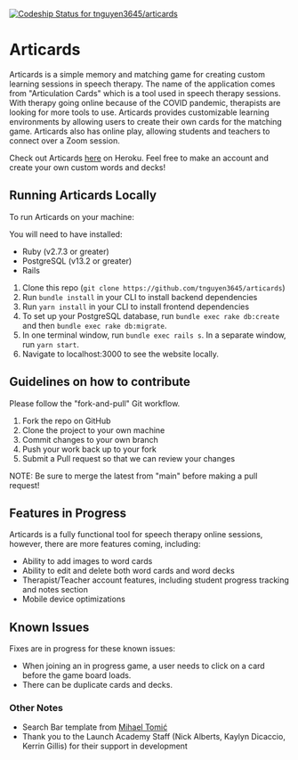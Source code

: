 [![Codeship Status for tnguyen3645/articards](https://app.codeship.com/projects/8c2ac374-59f7-49a1-bcb9-b8e07b64e9a2/status?branch=main)](https://app.codeship.com/projects/442979)

# Articards
Articards is a simple memory and matching game for creating custom learning sessions in speech therapy. The name of the application comes from "Articulation Cards" which is a tool used in speech therapy sessions. With therapy going online because of the COVID pandemic, therapists are looking for more tools to use. Articards provides customizable learning environments by allowing users to create their own cards for the matching game. Articards also has online play, allowing students and teachers to connect over a Zoom session.

Check out Articards [here](https://articards.herokuapp.com/) on Heroku. Feel free to make an account and create your own custom words and decks!

## Running Articards Locally
To run Articards on your machine:

You will need to have installed:
- Ruby (v2.7.3 or greater)
- PostgreSQL (v13.2 or greater)
- Rails

1. Clone this repo (`git clone https://github.com/tnguyen3645/articards`)
2. Run `bundle install` in your CLI to install backend dependencies
3. Run `yarn install` in your CLI to install frontend dependencies
4. To set up your PostgreSQL database, run `bundle exec rake db:create` and then `bundle exec rake db:migrate`.
5. In one terminal window, run `bundle exec rails s`. In a separate window, run `yarn start`.
6. Navigate to localhost:3000 to see the website locally.

## Guidelines on how to contribute
Please follow the "fork-and-pull" Git workflow.

1. Fork the repo on GitHub
2. Clone the project to your own machine
3. Commit changes to your own branch
4. Push your work back up to your fork
5. Submit a Pull request so that we can review your changes

NOTE: Be sure to merge the latest from "main" before making a pull request!

## Features in Progress
Articards is a fully functional tool for speech therapy online sessions, however, there are more features coming, including:

- Ability to add images to word cards
- Ability to edit and delete both word cards and word decks
- Therapist/Teacher account features, including student progress tracking and notes section
- Mobile device optimizations

## Known Issues
Fixes are in progress for these known issues:

- When joining an in progress game, a user needs to click on a card before the game board loads.
- There can be duplicate cards and decks.

### Other Notes
- Search Bar template from [Mihael Tomić](https://codepen.io/mihaeltomic)
- Thank you to the Launch Academy Staff (Nick Alberts, Kaylyn Dicaccio, Kerrin Gillis) for their support in development
